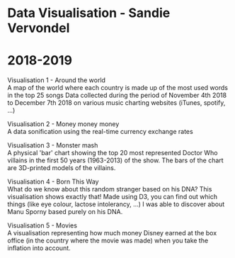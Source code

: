 # Data Visualisation - Sandie Vervondel
# 2018-2019


Visualisation 1 - Around the world  
A map of the world where each country is made up of the most used words in the top 25 songs 
Data collected during the period of November 4th 2018 to December 7th 2018 on various music charting websites (iTunes, spotify, ...)

Visualisation 2 - Money money money  
A data sonification using the real-time currency exchange rates

Visualisation 3 - Monster mash  
A physical 'bar' chart showing the top 20 most represented Doctor Who villains in the first 50 years (1963-2013) of the show. The bars of the chart are 3D-printed models of the villains.

Visualisation 4 - Born This Way  
What do we know about this random stranger based on his DNA? This visualisation shows exactly that! Made using D3, you can find out which things (like eye colour, lactose intolerancy, ...) I was able to discover about Manu Sporny based purely on his DNA.

Visualisation 5 - Movies  
A visualisation representing how much money Disney earned at the box office (in the country where the movie was made) when you take the inflation into account. 

